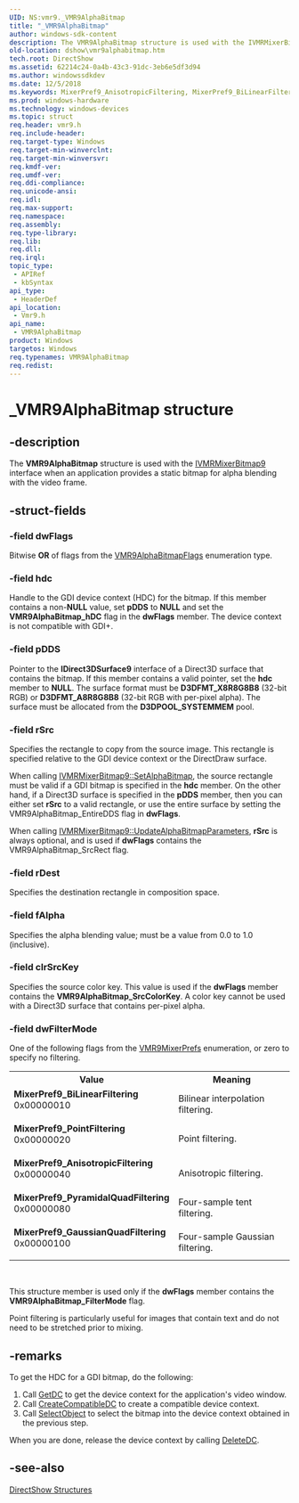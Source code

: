 ```yaml
---
UID: NS:vmr9._VMR9AlphaBitmap
title: "_VMR9AlphaBitmap"
author: windows-sdk-content
description: The VMR9AlphaBitmap structure is used with the IVMRMixerBitmap9 interface when an application provides a static bitmap for alpha blending with the video frame.
old-location: dshow\vmr9alphabitmap.htm
tech.root: DirectShow
ms.assetid: 62214c24-0a4b-43c3-91dc-3eb6e5df3d94
ms.author: windowssdkdev
ms.date: 12/5/2018
ms.keywords: MixerPref9_AnisotropicFiltering, MixerPref9_BiLinearFiltering, MixerPref9_GaussianQuadFiltering, MixerPref9_PointFiltering, MixerPref9_PyramidalQuadFiltering, VMR9AlphaBitmap, VMR9AlphaBitmap structure [DirectShow], VMR9AlphaBitmapStructure, _VMR9AlphaBitmap, dshow.vmr9alphabitmap, vmr9/VMR9AlphaBitmap
ms.prod: windows-hardware
ms.technology: windows-devices
ms.topic: struct
req.header: vmr9.h
req.include-header: 
req.target-type: Windows
req.target-min-winverclnt: 
req.target-min-winversvr: 
req.kmdf-ver: 
req.umdf-ver: 
req.ddi-compliance: 
req.unicode-ansi: 
req.idl: 
req.max-support: 
req.namespace: 
req.assembly: 
req.type-library: 
req.lib: 
req.dll: 
req.irql: 
topic_type:
 - APIRef
 - kbSyntax
api_type:
 - HeaderDef
api_location:
 - Vmr9.h
api_name:
 - VMR9AlphaBitmap
product: Windows
targetos: Windows
req.typenames: VMR9AlphaBitmap
req.redist: 
---
```


# _VMR9AlphaBitmap structure


## -description


The <b>VMR9AlphaBitmap</b> structure is used with the <a href="https://msdn.microsoft.com/de48307a-3522-49a0-b0a5-73ce7cf90517">IVMRMixerBitmap9</a> interface when an application provides a static bitmap for alpha blending with the video frame.
        


## -struct-fields




### -field dwFlags

Bitwise <b>OR</b> of flags from the <a href="https://msdn.microsoft.com/0b36dd8c-02c6-41f4-a916-205f2c74ea46">VMR9AlphaBitmapFlags</a> enumeration type.
          


### -field hdc

Handle to the GDI device context (HDC) for the bitmap. If this member contains a non-<b>NULL</b> value, set <b>pDDS</b> to <b>NULL</b> and set the <b>VMR9AlphaBitmap_hDC</b> flag in the <b>dwFlags</b> member. The device context is not compatible with GDI+.
          


### -field pDDS

Pointer to the <b>IDirect3DSurface9</b> interface of a Direct3D surface that contains the bitmap. If this member contains a valid pointer, set the <b>hdc</b> member to <b>NULL</b>. The surface format must be <b>D3DFMT_X8R8G8B8</b> (32-bit RGB) or <b>D3DFMT_A8R8G8B8</b> (32-bit RGB with per-pixel alpha). The surface must be allocated from the <b>D3DPOOL_SYSTEMMEM</b> pool.


### -field rSrc

Specifies the rectangle to copy from the source image. This rectangle is specified relative to the GDI device context or the DirectDraw surface.

When calling <a href="https://msdn.microsoft.com/22aadb5b-8dc8-48ec-bff1-1bac498f3984">IVMRMixerBitmap9::SetAlphaBitmap</a>, the source rectangle must be valid if a GDI bitmap is specified in the <b>hdc</b> member. On the other hand, if a Direct3D surface is specified in the <b>pDDS</b> member, then you can either set <b>rSrc</b> to a valid rectangle, or use the entire surface by setting the VMR9AlphaBitmap_EntireDDS flag in <b>dwFlags</b>.

When calling <a href="https://msdn.microsoft.com/89aa0212-9311-4f23-9f55-7e7a1072a19a">IVMRMixerBitmap9::UpdateAlphaBitmapParameters</a>, <b>rSrc</b> is always optional, and is used if <b>dwFlags</b> contains the VMR9AlphaBitmap_SrcRect flag.


### -field rDest

Specifies the destination rectangle in composition space.
          


### -field fAlpha

Specifies the alpha blending value; must be a value from 0.0 to 1.0 (inclusive).
          


### -field clrSrcKey

Specifies the source color key. This value is used if the <b>dwFlags</b> member contains the <b>VMR9AlphaBitmap_SrcColorKey</b>. A color key cannot be used with a Direct3D surface that contains per-pixel alpha.
          


### -field dwFilterMode

One of the following flags from the <a href="https://msdn.microsoft.com/59d3af89-248e-43cd-b6dc-e6c0a4d5f5fb">VMR9MixerPrefs</a> enumeration, or zero to specify no filtering.

<table>
<tr>
<th>Value</th>
<th>Meaning</th>
</tr>
<tr>
<td width="40%"><a id="MixerPref9_BiLinearFiltering"></a><a id="mixerpref9_bilinearfiltering"></a><a id="MIXERPREF9_BILINEARFILTERING"></a><dl>
<dt><b>MixerPref9_BiLinearFiltering</b></dt>
<dt>0x00000010</dt>
</dl>
</td>
<td width="60%">
Bilinear interpolation filtering.

</td>
</tr>
<tr>
<td width="40%"><a id="MixerPref9_PointFiltering"></a><a id="mixerpref9_pointfiltering"></a><a id="MIXERPREF9_POINTFILTERING"></a><dl>
<dt><b>MixerPref9_PointFiltering</b></dt>
<dt>0x00000020</dt>
</dl>
</td>
<td width="60%">
Point filtering. 

</td>
</tr>
<tr>
<td width="40%"><a id="MixerPref9_AnisotropicFiltering"></a><a id="mixerpref9_anisotropicfiltering"></a><a id="MIXERPREF9_ANISOTROPICFILTERING"></a><dl>
<dt><b>MixerPref9_AnisotropicFiltering</b></dt>
<dt>0x00000040</dt>
</dl>
</td>
<td width="60%">
Anisotropic filtering.

</td>
</tr>
<tr>
<td width="40%"><a id="_MixerPref9_PyramidalQuadFiltering"></a><a id="_mixerpref9_pyramidalquadfiltering"></a><a id="_MIXERPREF9_PYRAMIDALQUADFILTERING"></a><dl>
<dt><b> MixerPref9_PyramidalQuadFiltering</b></dt>
<dt>0x00000080</dt>
</dl>
</td>
<td width="60%">
Four-sample tent filtering.

</td>
</tr>
<tr>
<td width="40%"><a id="MixerPref9_GaussianQuadFiltering"></a><a id="mixerpref9_gaussianquadfiltering"></a><a id="MIXERPREF9_GAUSSIANQUADFILTERING"></a><dl>
<dt><b>MixerPref9_GaussianQuadFiltering</b></dt>
<dt>0x00000100</dt>
</dl>
</td>
<td width="60%">
Four-sample Gaussian filtering.

</td>
</tr>
</table>
 

This structure member is used only if the <b>dwFlags</b> member contains the <b>VMR9AlphaBitmap_FilterMode</b> flag. 

Point filtering is particularly useful for images that contain text and do not need to be stretched prior to mixing.


## -remarks



To get the HDC for a GDI bitmap, do the following:

<ol>
<li>Call <a href="https://msdn.microsoft.com/50b2387b-c8e4-42a8-8f0f-0bdb355adbfd">GetDC</a> to get the device context for the application's video window.</li>
<li>Call <a href="https://msdn.microsoft.com/6ddc3705-2995-41af-af94-258aed597e17">CreateCompatibleDC</a> to create a compatible device context.</li>
<li>Call <a href="https://msdn.microsoft.com/a89b875e-923d-4048-bc61-8dea132cc56d">SelectObject</a> to select the bitmap into the device context obtained in the previous step.</li>
</ol>
When you are done, release the device context by calling <a href="https://msdn.microsoft.com/1aa549a0-c95f-4385-a30e-8906f67e39cd">DeleteDC</a>. 




## -see-also




<a href="https://msdn.microsoft.com/378f6f43-5c05-4ae4-be24-956f9fc0cacf">DirectShow Structures</a>
 

 

